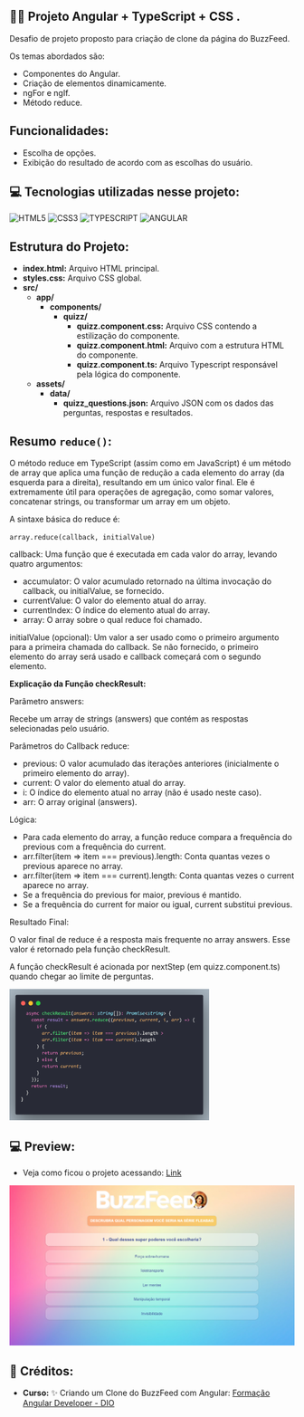 ## 🏋️‍♂️ Projeto Angular + TypeScript + CSS .

Desafio de projeto proposto para criação de clone da página do BuzzFeed.<br>

Os temas abordados são:<br>
- Componentes do Angular.
- Criação de elementos dinamicamente. 
- ngFor e ngIf.
- Método reduce.<br>

## Funcionalidades:

- Escolha de opções.
- Exibição do resultado de acordo com as escolhas do usuário.

## 💻 Tecnologias utilizadas nesse projeto:

<div style="display: inline_block">
  <img alt="HTML5" src="https://img.shields.io/badge/HTML5-E34F26?style=for-the-badge&logo=html5&logoColor=white">
  <img alt="CSS3" src="https://img.shields.io/badge/CSS3-1572B6?style=for-the-badge&logo=css3&logoColor=white">
  <img alt="TYPESCRIPT" src="https://img.shields.io/badge/TypeScript-007ACC?style=for-the-badge&logo=typescript&logoColor=white">
  <img alt="ANGULAR" src="https://img.shields.io/badge/Angular-DD0031?style=for-the-badge&logo=angular&logoColor=white">
</div>

## Estrutura do Projeto:

- **index.html:** Arquivo HTML principal.
- **styles.css:** Arquivo CSS global.
- **src/**
    - **app/**
        - **components/**
          - **quizz/**
              - **quizz.component.css:** Arquivo CSS contendo a estilização do componente.
              - **quizz.component.html:** Arquivo com a estrutura HTML do componente.
              - **quizz.component.ts:** Arquivo Typescript responsável pela lógica do componente. 
    - **assets/**
        - **data/**
            - **quizz_questions.json:** Arquivo JSON com os dados das perguntas, respostas e resultados.

## Resumo `reduce()`:

O método reduce em TypeScript (assim como em JavaScript) é um método de array que aplica uma função de redução a cada elemento do array (da esquerda para a direita), resultando em um único valor final. Ele é extremamente útil para operações de agregação, como somar valores, concatenar strings, ou transformar um array em um objeto.

A sintaxe básica do reduce é:

`array.reduce(callback, initialValue)`

callback: Uma função que é executada em cada valor do array, levando quatro argumentos:

- accumulator: O valor acumulado retornado na última invocação do callback, ou initialValue, se fornecido.
- currentValue: O valor do elemento atual do array.
- currentIndex: O índice do elemento atual do array.
- array: O array sobre o qual reduce foi chamado.
  
initialValue (opcional): Um valor a ser usado como o primeiro argumento para a primeira chamada do callback. Se não fornecido, o primeiro elemento do array será usado e callback começará com o segundo elemento.

**Explicação da Função checkResult:**

Parâmetro answers:

Recebe um array de strings (answers) que contém as respostas selecionadas pelo usuário.

Parâmetros do Callback reduce:

- previous: O valor acumulado das iterações anteriores (inicialmente o primeiro elemento do array).<br>
- current: O valor do elemento atual do array.<br>
- i: O índice do elemento atual no array (não é usado neste caso).<br>
- arr: O array original (answers).<br>

Lógica:

- Para cada elemento do array, a função reduce compara a frequência do previous com a frequência do current.<br>
- arr.filter(item => item === previous).length: Conta quantas vezes o previous aparece no array.<br>
- arr.filter(item => item === current).length: Conta quantas vezes o current aparece no array.<br>
- Se a frequência do previous for maior, previous é mantido.<br>
- Se a frequência do current for maior ou igual, current substitui previous.<br>

Resultado Final:

O valor final de reduce é a resposta mais frequente no array answers.
Esse valor é retornado pela função checkResult.

A função checkResult é acionada por nextStep (em quizz.component.ts) quando chegar ao limite de perguntas.

<img src="src/assets/imgs/code.png" alt="code" width="70%">

## 💻 Preview:

- Veja como ficou o projeto acessando: [Link]()
  
![Imagem do Projeto](src/assets/imgs/tela.png)

## 📌 Créditos:
- **Curso:** ✨ Criando um Clone do BuzzFeed com Angular:
[Formação Angular Developer - DIO](https://web.dio.me/track/formacao-angular-developer)

